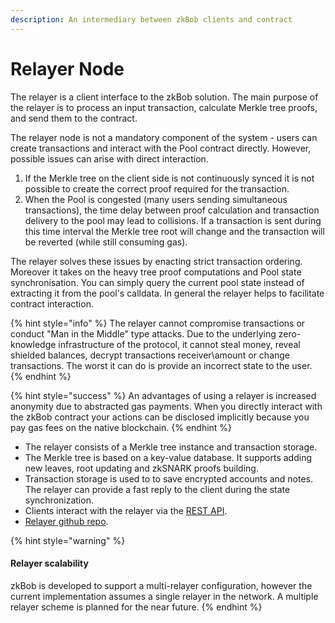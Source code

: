 ```yaml
---
description: An intermediary between zkBob clients and contract
---
```


# Relayer Node

The relayer is a client interface to the zkBob solution. The main purpose of the relayer is to process an input transaction, calculate Merkle tree proofs, and send them to the contract.

The relayer node is not a mandatory component of the system - users can create transactions and interact with the Pool contract directly. However, possible issues can arise with direct interaction.&#x20;

1. If the Merkle tree on the client side is not continuously synced it is not possible to create the correct proof required for the transaction.&#x20;
2. When the Pool is congested (many users sending simultaneous transactions), the time delay between proof calculation and transaction delivery to the pool may lead to collisions. If a transaction is sent during this time interval the Merkle tree root will change and the transaction will be reverted (while still consuming gas).

The relayer solves these issues by enacting strict transaction ordering. Moreover it takes on the heavy tree proof computations and Pool state synchronisation. You can simply query the current pool state instead of extracting it from the pool's calldata. In general the relayer helps to facilitate contract interaction.

{% hint style="info" %}
The relayer cannot compromise transactions or conduct "Man in the Middle" type attacks.  Due to the underlying zero-knowledge infrastructure of the protocol, it cannot steal money, reveal shielded balances, decrypt transactions receiver\amount or change transactions. The worst it can do is provide an incorrect state to the user.
{% endhint %}

{% hint style="success" %}
An advantages of using a relayer is increased anonymity due to abstracted gas payments. When you directly interact with the zkBob contract your actions can be disclosed implicitly because you pay gas fees on the native blockchain.
{% endhint %}

* The relayer consists of a Merkle tree instance and transaction storage.
* The Merkle tree is based on a key-value database. It supports adding new leaves, root updating and zkSNARK proofs building.
* Transaction storage is used to to save encrypted accounts and notes. The relayer can provide a fast reply to the client during the state synchronization.
* Clients interact with the relayer via the [REST API](rest-api.md).
* [Relayer github repo](https://github.com/zkBob/zeropool-relayer).

{% hint style="warning" %}
#### Relayer scalability

zkBob  is developed to support a multi-relayer configuration, however the current implementation assumes a single relayer in the network. A multiple relayer scheme is planned for the near future.
{% endhint %}
